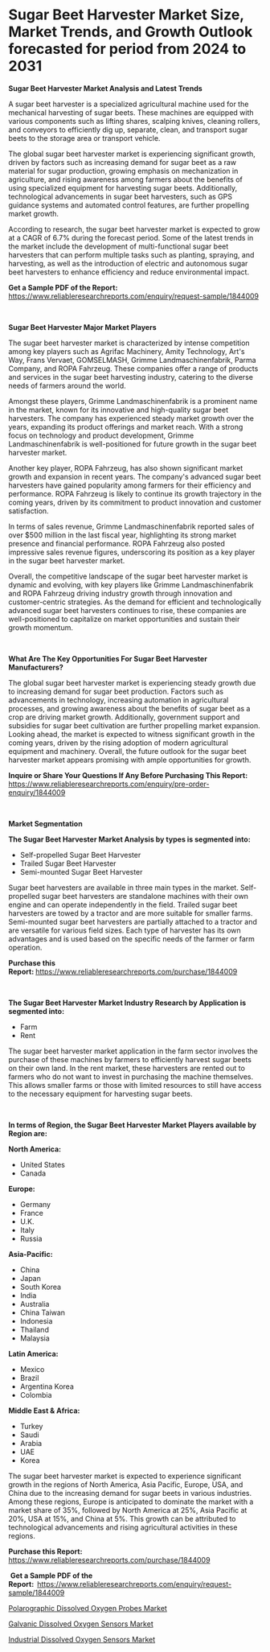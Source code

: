 <p><h1>Sugar Beet Harvester Market Size, Market Trends, and Growth Outlook forecasted for period from 2024 to 2031</h1></p><p><strong>Sugar Beet Harvester Market Analysis and Latest Trends</strong></p>
<p><p>A sugar beet harvester is a specialized agricultural machine used for the mechanical harvesting of sugar beets. These machines are equipped with various components such as lifting shares, scalping knives, cleaning rollers, and conveyors to efficiently dig up, separate, clean, and transport sugar beets to the storage area or transport vehicle.</p><p>The global sugar beet harvester market is experiencing significant growth, driven by factors such as increasing demand for sugar beet as a raw material for sugar production, growing emphasis on mechanization in agriculture, and rising awareness among farmers about the benefits of using specialized equipment for harvesting sugar beets. Additionally, technological advancements in sugar beet harvesters, such as GPS guidance systems and automated control features, are further propelling market growth.</p><p>According to research, the sugar beet harvester market is expected to grow at a CAGR of 6.7% during the forecast period. Some of the latest trends in the market include the development of multi-functional sugar beet harvesters that can perform multiple tasks such as planting, spraying, and harvesting, as well as the introduction of electric and autonomous sugar beet harvesters to enhance efficiency and reduce environmental impact.</p></p>
<p><strong>Get a Sample PDF of the Report:&nbsp;</strong> <a href="https://www.reliableresearchreports.com/enquiry/request-sample/1844009">https://www.reliableresearchreports.com/enquiry/request-sample/1844009</a></p>
<p>&nbsp;</p>
<p><strong>Sugar Beet Harvester Major Market Players</strong></p>
<p><p>The sugar beet harvester market is characterized by intense competition among key players such as Agrifac Machinery, Amity Technology, Art's Way, Frans Vervaet, GOMSELMASH, Grimme Landmaschinenfabrik, Parma Company, and ROPA Fahrzeug. These companies offer a range of products and services in the sugar beet harvesting industry, catering to the diverse needs of farmers around the world.</p><p>Amongst these players, Grimme Landmaschinenfabrik is a prominent name in the market, known for its innovative and high-quality sugar beet harvesters. The company has experienced steady market growth over the years, expanding its product offerings and market reach. With a strong focus on technology and product development, Grimme Landmaschinenfabrik is well-positioned for future growth in the sugar beet harvester market.</p><p>Another key player, ROPA Fahrzeug, has also shown significant market growth and expansion in recent years. The company's advanced sugar beet harvesters have gained popularity among farmers for their efficiency and performance. ROPA Fahrzeug is likely to continue its growth trajectory in the coming years, driven by its commitment to product innovation and customer satisfaction.</p><p>In terms of sales revenue, Grimme Landmaschinenfabrik reported sales of over $500 million in the last fiscal year, highlighting its strong market presence and financial performance. ROPA Fahrzeug also posted impressive sales revenue figures, underscoring its position as a key player in the sugar beet harvester market.</p><p>Overall, the competitive landscape of the sugar beet harvester market is dynamic and evolving, with key players like Grimme Landmaschinenfabrik and ROPA Fahrzeug driving industry growth through innovation and customer-centric strategies. As the demand for efficient and technologically advanced sugar beet harvesters continues to rise, these companies are well-positioned to capitalize on market opportunities and sustain their growth momentum.</p></p>
<p>&nbsp;</p>
<p><strong>What Are The Key Opportunities For Sugar Beet Harvester Manufacturers?</strong></p>
<p><p>The global sugar beet harvester market is experiencing steady growth due to increasing demand for sugar beet production. Factors such as advancements in technology, increasing automation in agricultural processes, and growing awareness about the benefits of sugar beet as a crop are driving market growth. Additionally, government support and subsidies for sugar beet cultivation are further propelling market expansion. Looking ahead, the market is expected to witness significant growth in the coming years, driven by the rising adoption of modern agricultural equipment and machinery. Overall, the future outlook for the sugar beet harvester market appears promising with ample opportunities for growth.</p></p>
<p><strong>Inquire or Share Your Questions If Any Before Purchasing This Report:</strong> <a href="https://www.reliableresearchreports.com/enquiry/pre-order-enquiry/1844009">https://www.reliableresearchreports.com/enquiry/pre-order-enquiry/1844009</a></p>
<p>&nbsp;</p>
<p><strong>Market Segmentation</strong></p>
<p><strong>The Sugar Beet Harvester Market Analysis by types is segmented into:</strong></p>
<p><ul><li>Self-propelled Sugar Beet Harvester</li><li>Trailed Sugar Beet Harvester</li><li>Semi-mounted Sugar Beet Harvester</li></ul></p>
<p><p>Sugar beet harvesters are available in three main types in the market. Self-propelled sugar beet harvesters are standalone machines with their own engine and can operate independently in the field. Trailed sugar beet harvesters are towed by a tractor and are more suitable for smaller farms. Semi-mounted sugar beet harvesters are partially attached to a tractor and are versatile for various field sizes. Each type of harvester has its own advantages and is used based on the specific needs of the farmer or farm operation.</p></p>
<p><strong>Purchase this Report:&nbsp;</strong><a href="https://www.reliableresearchreports.com/purchase/1844009">https://www.reliableresearchreports.com/purchase/1844009</a></p>
<p>&nbsp;</p>
<p><strong>The Sugar Beet Harvester Market Industry Research by Application is segmented into:</strong></p>
<p><ul><li>Farm</li><li>Rent</li></ul></p>
<p><p>The sugar beet harvester market application in the farm sector involves the purchase of these machines by farmers to efficiently harvest sugar beets on their own land. In the rent market, these harvesters are rented out to farmers who do not want to invest in purchasing the machine themselves. This allows smaller farms or those with limited resources to still have access to the necessary equipment for harvesting sugar beets.</p></p>
<p>&nbsp;</p>
<p><strong>In terms of Region, the Sugar Beet Harvester Market Players available by Region are:</strong></p>
<p>
    <p> <strong> North America: </strong>
        <ul>
            <li>United States</li>
            <li>Canada</li>
        </ul>
        </p> 
    <p> <strong> Europe: </strong>
        <ul>
            <li>Germany</li>
            <li>France</li>
            <li>U.K.</li>
            <li>Italy</li>
            <li>Russia</li>
        </ul>
        </p> 
    <p> <strong> Asia-Pacific: </strong>
        <ul>
            <li>China</li>
            <li>Japan</li>
            <li>South Korea</li>
            <li>India</li>
            <li>Australia</li>
            <li>China Taiwan</li>
            <li>Indonesia</li>
            <li>Thailand</li>
            <li>Malaysia</li>
        </ul>
        </p> 
    <p> <strong> Latin America: </strong>
        <ul>
            <li>Mexico</li>
            <li>Brazil</li>
            <li>Argentina Korea</li>
            <li>Colombia</li>
        </ul>
        </p> 
    <p> <strong> Middle East & Africa: </strong>
        <ul>
            <li>Turkey</li>
            <li>Saudi</li>
            <li>Arabia</li>
            <li>UAE</li>
            <li>Korea</li>
        </ul>
    </p>
    </p>
<p><p>The sugar beet harvester market is expected to experience significant growth in the regions of North America, Asia Pacific, Europe, USA, and China due to the increasing demand for sugar beets in various industries. Among these regions, Europe is anticipated to dominate the market with a market share of 35%, followed by North America at 25%, Asia Pacific at 20%, USA at 15%, and China at 5%. This growth can be attributed to technological advancements and rising agricultural activities in these regions.</p></p>
<p><strong>Purchase this Report: </strong><a href="https://www.reliableresearchreports.com/purchase/1844009">https://www.reliableresearchreports.com/purchase/1844009</a></p>
<p>&nbsp;<strong>Get a Sample PDF of the Report:&nbsp;&nbsp;</strong><a href="https://www.reliableresearchreports.com/enquiry/request-sample/1844009">https://www.reliableresearchreports.com/enquiry/request-sample/1844009</a></p>
<p><strong></strong></p>
<p><p><a href="https://view.publitas.com/reportprime-1/global-polarographic-dissolved-oxygen-probes-market-size-and-market-trends-insights-and-projections-from-2024-to-2031/">Polarographic Dissolved Oxygen Probes Market</a></p><p><a href="https://view.publitas.com/reportprime-1/galvanic-dissolved-oxygen-sensors-market-size-and-growth-market-segmentation-regional-and-country-breakdowns-and-market-trends-for-period-from-2024-2031/">Galvanic Dissolved Oxygen Sensors Market</a></p><p><a href="https://view.publitas.com/reportprime-1/industrial-dissolved-oxygen-sensors-market-analysis-and-market-size-global-industry-overview-market-segmentation-and-forecast-2024-to-2031/">Industrial Dissolved Oxygen Sensors Market</a></p></p>